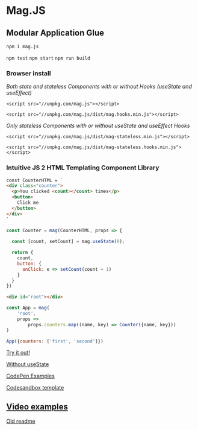 # Mag.JS

## Modular Application Glue

`npm i mag.js`

`npm test`
`npm start`
`npm run build`

### Browser install

*Both state and stateless Components with or without Hooks (useState and useEffect)*

`<script src="//unpkg.com/mag.js"></script>` 

`<script src="//unpkg.com/mag.js/dist/mag.hooks.min.js"></script>`

*Only stateless Components with or without useState and useEffect Hooks*

`<script src="//unpkg.com/mag.js/dist/mag-stateless.min.js"></script>`

`<script src="//unpkg.com/mag.js/dist/mag-stateless.hooks.min.js"></script>`

### Intuitive JS 2 HTML Templating Component Library

```html
const CounterHTML = `
<div class="counter">
  <p>You clicked <count></count> times</p>
  <button>
    Click me
  </button>
</div>
`
```


```js
const Counter = mag(CounterHTML, props => {
    
  const [count, setCount] = mag.useState(0);

  return {
    count,
    button: {
      onClick: e => setCount(count + 1)
    }
  }
})
```

```html
<div id="root"></div>
```

```js
const App = mag(
    'root',
    props =>
        props.counters.map((name, key) => Counter({name, key}))
)
```

```js
App({counters: ['first', 'second']})
```

[Try it out!](https://codepen.io/magnumjs/pen/MWYMErB?editors=0010)

[Without useState](https://jsbin.com/hosuyezabi/edit?html,output)

[CodePen Examples](https://codepen.io/magnumjs)

[Codesandbox template](https://codesandbox.io/s/883vqwy840)

[Video examples](https://www.youtube.com/playlist?list=PLtWfKzAMcA-hcOkgjW3onCBM6vBw-PDOf)
--
[Old readme](README-old.md)